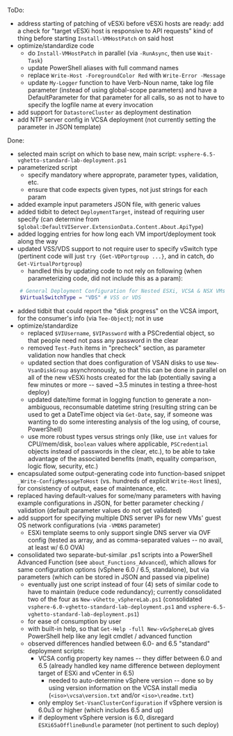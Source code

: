 ToDo:
- address starting of patching of vESXi before vESXi hosts are ready: add a check for "target vESXi host is responsive to API requests" kind of thing before starting `Install-VMHostPatch` on said host
- optimize/standardize code
	- do `Install-VMHostPatch` in parallel (via `-RunAsync`, then use `Wait-Task`)
	- update PowerShell aliases with full command names
	- replace `Write-Host -ForegroundColor Red` with `Write-Error -Message`
	- update `My-Logger` function to have Verb-Noun name, take log file parameter (instead of using global-scope parameters) and have a DefaultParameter for that parameter for all calls, so as not to have to specify the logfile name at every invocation
- add support for `DatastoreCluster` as deployment destination
- add NTP server config in VCSA deployment (not currently setting the parameter in JSON template)


Done:
- selected main script on which to base new, main script:  `vsphere-6.5-vghetto-standard-lab-deployment.ps1`
- parameterized script
	- specify mandatory where approprate, parameter types, validation, etc.
	- ensure that code expects given types, not just strings for each param
- added example input parameters JSON file, with generic values
- added tidbit to detect `DeploymentTarget`, instead of requiring user specify (can determine from `$global:DefaultVIServer.ExtensionData.Content.About.ApiType`)
- added logging entries for how long each VM import/deployment took along the way
- updated VSS/VDS support to not require user to specify vSwitch type (pertinent code will just `try {Get-VDPortgroup ...}`, and in catch, do `Get-VirtualPortgroup`)
	- handled this by updating code to not rely on following (when parameterizing code, did not include this as a param):
``` PowerShell
	# General Deployment Configuration for Nested ESXi, VCSA & NSX VMs
	$VirtualSwitchType = "VDS" # VSS or VDS
```
- added tidbit that could report the "disk progress" on the VCSA import, for the consumer's info (via `Tee-Object`); not in use
- optimize/standardize
	- replaced `$VIUsername`, `$VIPassword` with a PSCredential object, so that people need not pass any password in the clear
	- removed `Test-Path` items in "precheck" section, as parameter validation now handles that check
	- updated section that does configuration of VSAN disks to use `New-VsanDiskGroup` asynchronously, so that this can be done in parallel on all of the new vESXi hosts created for the lab (potentially saving a few minutes or more -- saved ~3.5 minutes in testing a three-host deploy)
	- updated date/time format in logging function to generate a non-ambiguous, reconsumable datetime string (resulting string can be used to get a DateTime object via `Get-Date`, say, if someone was wanting to do some interesting analysis of the log using, of course, PowerShell)
	- use more robust types versus strings only (like, use `int` values for CPU/mem/disk, `boolean` values where applicable, `PSCredential` objects instead of passwords in the clear, etc.), to be able to take advantage of the associated benefits (math, equality comparison, logic flow, security, etc.)
- encapsulated some output-generating code into function-based snippet `_Write-ConfigMessageToHost` (vs. hundreds of explicit `Write-Host` lines), for consistency of output, ease of maintenance, etc.
- replaced having default-values for some/many parameters with having example configurations in JSON, for better parameter checking / validation (default parameter values do not get validated)
- add support for specifying multiple DNS server IPs for new VMs' guest OS network configurations (via `-VMDNS` parameter)
	- ESXi template seems to only support single DNS server via OVF config (tested as array, and as comma-separated values -- no avail, at least w/ 6.0 OVA)
- consolidated two separate-but-similar .ps1 scripts into a PowerShell Advanced Function (see `about_Functions_Advanced`), which allows for same configuration options (vSphere 6.0 / 6.5, standalone), but via parameters (which can be stored in JSON and passed via pipeline)
	- eventually just one script instead of four (4) sets of similar code to have to maintain (reduce code redundancy); currently consolidated two of the four as `New-vGhetto_vSphereLab.ps1` (consolidated  `vsphere-6.0-vghetto-standard-lab-deployment.ps1` and `vsphere-6.5-vghetto-standard-lab-deployment.ps1`)
	- for ease of consumption by user
	- with built-in help, so that `Get-Help -full New-vGvSphereLab` gives PowerShell help like any legit cmdlet / advanced function
	- observed differences handled between 6.0- and 6.5 "standard" deployment scripts:
		- VCSA config property key names -- they differ between 6.0 and 6.5 (already handled key name difference between deployment target of ESXi and vCenter in 6.5)
			- needed to auto-determine vSphere version -- done so by using version information on the VCSA install media (`<iso>\vcsa\version.txt` and/or `<iso>\readme.txt`)
		- only employ `Set-VsanClusterConfiguration` if vSphere version is 6.0u3 or higher (which includes 6.5 and up)
		- if deployment vSphere version is 6.0, disregard `ESXi65aOfflineBundle` parameter (not pertinent to such deploy)
